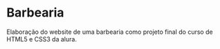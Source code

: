 # Barbearia

Elaboração do website de uma barbearia como projeto final do curso de HTML5 e CSS3 da alura.
